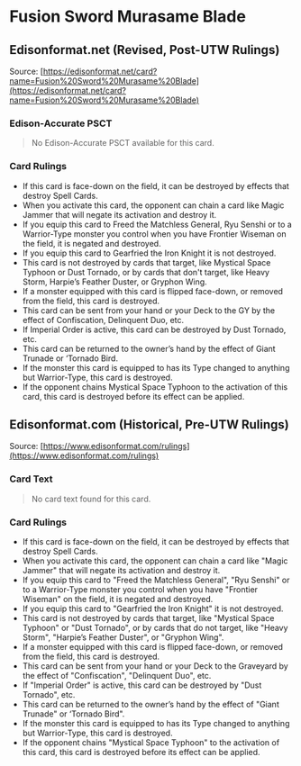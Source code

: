 # Fusion Sword Murasame Blade

## Edisonformat.net (Revised, Post-UTW Rulings)

Source: [https://edisonformat.net/card?name=Fusion%20Sword%20Murasame%20Blade](https://edisonformat.net/card?name=Fusion%20Sword%20Murasame%20Blade)

### Edison-Accurate PSCT

> No Edison-Accurate PSCT available for this card.

### Card Rulings

*   If this card is face-down on the field, it can be destroyed by effects that destroy Spell Cards.
*   When you activate this card, the opponent can chain a card like Magic Jammer that will negate its activation and destroy it.
*   If you equip this card to Freed the Matchless General, Ryu Senshi or to a Warrior-Type monster you control when you have Frontier Wiseman on the field, it is negated and destroyed.
*   If you equip this card to Gearfried the Iron Knight it is not destroyed.
*   This card is not destroyed by cards that target, like Mystical Space Typhoon or Dust Tornado, or by cards that don't target, like Heavy Storm, Harpie’s Feather Duster, or Gryphon Wing.
*   If a monster equipped with this card is flipped face-down, or removed from the field, this card is destroyed.
*   This card can be sent from your hand or your Deck to the GY by the effect of Confiscation, Delinquent Duo, etc.
*   If Imperial Order is active, this card can be destroyed by Dust Tornado, etc.
*   This card can be returned to the owner’s hand by the effect of Giant Trunade or ‘Tornado Bird.
*   If the monster this card is equipped to has its Type changed to anything but Warrior-Type, this card is destroyed.
*   If the opponent chains Mystical Space Typhoon to the activation of this card, this card is destroyed before its effect can be applied.


## Edisonformat.com (Historical, Pre-UTW Rulings)

Source: [https://www.edisonformat.com/rulings](https://www.edisonformat.com/rulings)

### Card Text

> No card text found for this card.

### Card Rulings

*   If this card is face-down on the field, it can be destroyed by effects that destroy Spell Cards.
*   When you activate this card, the opponent can chain a card like "Magic Jammer" that will negate its activation and destroy it.
*   If you equip this card to "Freed the Matchless General", "Ryu Senshi" or to a Warrior-Type monster you control when you have "Frontier Wiseman" on the field, it is negated and destroyed.
*   If you equip this card to "Gearfried the Iron Knight" it is not destroyed.
*   This card is not destroyed by cards that target, like "Mystical Space Typhoon" or "Dust Tornado", or by cards that do not target, like "Heavy Storm", "Harpie’s Feather Duster", or "Gryphon Wing".
*   If a monster equipped with this card is flipped face-down, or removed from the field, this card is destroyed.
*   This card can be sent from your hand or your Deck to the Graveyard by the effect of "Confiscation", "Delinquent Duo", etc.
*   If "Imperial Order" is active, this card can be destroyed by "Dust Tornado", etc.
*   This card can be returned to the owner’s hand by the effect of "Giant Trunade" or ‘Tornado Bird".
*   If the monster this card is equipped to has its Type changed to anything but Warrior-Type, this card is destroyed.
*   If the opponent chains "Mystical Space Typhoon" to the activation of this card, this card is destroyed before its effect can be applied.


